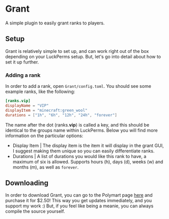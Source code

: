 # Grant

A simple plugin to easily grant ranks to players.

## Setup

Grant is relatively simple to set up, and can work right out of the box depending on your LuckPerms setup. But, let's go into detail about how to set it up further.

### Adding a rank

In order to add a rank, open `Grant/config.toml`. You should see some example ranks, like the following:

```toml
[ranks.vip]
displayName = "VIP"
displayItem = "minecraft:green_wool"
durations = ["1h", "6h", "12h", "24h", "forever"]
```

The name after the dot (ranks.**vip**) is called a key, and this should be identical to the groups name within LuckPerms. Below you will find more information on the particular options:

- Display Item | The display item is the item it will display in the grant GUI, I suggest making them unique so you can easily differentiate ranks.
- Durations | A list of durations you would like this rank to have, a maximum of six is allowed. Supports hours (h), days (d), weeks (w) and months (m), as well as `forever`.

## Downloading

In order to download Grant, you can go to the Polymart page [here](https://polymart.org/resource/grant.4717) and purchase it for $2.50! This way you get updates immediately, and you support my work :) But, if you feel like being a meanie, you can always compile the source yourself.